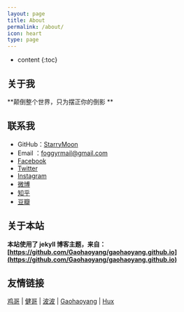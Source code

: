 ```yaml
---
layout: page
title: About
permalink: /about/
icon: heart
type: page
---
```


* content
{:toc}




## 关于我

**颠倒整个世界，只为摆正你的倒影 **

## 联系我

* GitHub：[StarryMoon](https://github.com/StarryMoon)
* Email ：foggyrmail@gmail.com
* [Facebook]()
* [Twitter]()
* [Instagram]()
* [微博]()
* [知乎]()
* [豆瓣]()

## 关于本站

**本站使用了 jekyll 博客主题，来自：[https://github.com/Gaohaoyang/gaohaoyang.github.io](https://github.com/Gaohaoyang/gaohaoyang.github.io)**

## 友情链接

[鸡哥](https://arkingc.github.io/) \| [健哥](https://guanjunjian.github.io/) \| [波波](http://blog.xbblfz.site/) \| [Gaohaoyang](https://gaohaoyang.github.io) \| [Hux](http://huangxuan.me)
